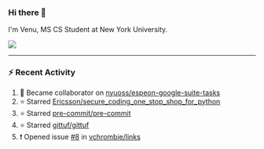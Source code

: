 ### Hi there 👋

I'm Venu, MS CS Student at New York University.


![](https://komarev.com/ghpvc/?username=vchrombie&label=👀)

---

### :zap: Recent Activity

<!--RECENT_ACTIVITY:start-->
1. 🤝 Became collaborator on [nyuoss/espeon-google-suite-tasks](https://github.com/nyuoss/espeon-google-suite-tasks)
2. ⭐ Starred [Ericsson/secure_coding_one_stop_shop_for_python](https://github.com/Ericsson/secure_coding_one_stop_shop_for_python)
3. ⭐ Starred [pre-commit/pre-commit](https://github.com/pre-commit/pre-commit)
4. ⭐ Starred [gittuf/gittuf](https://github.com/gittuf/gittuf)
5. ❗️ Opened issue [#8](https://github.com/vchrombie/links/issues/8) in [vchrombie/links](https://github.com/vchrombie/links)
<!--RECENT_ACTIVITY:end-->

<!--
**vchrombie/vchrombie** is a ✨ _special_ ✨ repository because its `README.md` (this file) appears on your GitHub profile.

Here are some ideas to get you started:

- 🔭 I’m currently working on ...
- 🌱 I’m currently learning ...
- 👯 I’m looking to collaborate on ...
- 🤔 I’m looking for help with ...
- 💬 Ask me about ...
- 📫 How to reach me: ...
- 😄 Pronouns: ...
- ⚡ Fun fact: ...
-->
